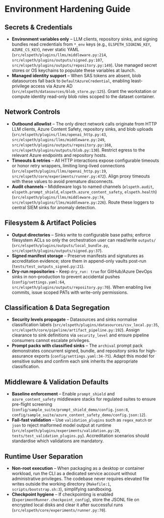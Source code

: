 # Environment Hardening Guide

## Secrets & Credentials

- **Environment variables only** – LLM clients, repository sinks, and signing bundles read credentials from `*_env` keys (e.g., `ELSPETH_SIGNING_KEY`, `AZURE_CS_KEY`), never static YAML (`src/elspeth/plugins/llms/middleware.py:214`, `src/elspeth/plugins/outputs/signed.py:107`, `src/elspeth/plugins/outputs/repository.py:149`). Use managed secret stores or OS keychains to populate these variables at launch.
- **Managed identity support** – When SAS tokens are absent, blob datasources fall back to `DefaultAzureCredential`, enabling least-privilege access via Azure AD (`src/elspeth/datasources/blob_store.py:125`). Grant the workstation or compute identity read-only blob roles scoped to the dataset container.

## Network Controls

- **Outbound allowlist** – The only direct network calls originate from HTTP LLM clients, Azure Content Safety, repository sinks, and blob uploads (`src/elspeth/plugins/llms/openai_http.py:43`, `src/elspeth/plugins/llms/middleware.py:249`, `src/elspeth/plugins/outputs/repository.py:168`, `src/elspeth/plugins/outputs/blob.py:130`). Restrict egress to the relevant Azure endpoints and repository hosts.
- **Timeouts & retries** – All HTTP interactions expose configurable timeouts or honor retry wrappers, limiting long-lived connections (`src/elspeth/plugins/llms/openai_http.py:19`, `src/elspeth/core/experiments/runner.py:472`). Align proxy timeouts with these values to avoid premature disconnects.
- **Audit channels** – Middleware logs to named channels (`elspeth.audit`, `elspeth.prompt_shield`, `elspeth.azure_content_safety`, `elspeth.health`) (`src/elspeth/plugins/llms/middleware.py:74`, `src/elspeth/plugins/llms/middleware.py:226`). Route these loggers to central SIEM sinks for anomaly detection.

## Filesystem & Artifact Policies

- **Output directories** – Sinks write to configurable base paths; enforce filesystem ACLs so only the orchestration user can read/write `outputs/` (`src/elspeth/plugins/outputs/local_bundle.py`, `src/elspeth/plugins/outputs/signed.py:37`).
- **Signed manifest storage** – Preserve manifests and signatures as accreditation evidence; store them in append-only vaults post-run (`tests/test_outputs_signed.py:21`).
- **Dry-run repositories** – Keep `dry_run: true` for GitHub/Azure DevOps sinks in non-production to prevent accidental pushes (`config/settings.yaml:64`, `src/elspeth/plugins/outputs/repository.py:70`). When enabling live commits, issue scoped PATs with write-only permissions.

## Classification & Data Segregation

- **Security levels propagate** – Datasources and sinks normalise classification labels (`src/elspeth/plugins/datasources/csv_local.py:35`, `src/elspeth/core/pipeline/artifact_pipeline.py:192`). Assign clearance to sink definitions via `security_level` and ensure pipeline consumers cannot escalate privileges.
- **Prompt packs with classified sinks** – The `archival` prompt pack demonstrates concurrent signed, bundle, and repository sinks for high-assurance exports (`config/settings.yaml:34-75`). Adapt this model for sensitive suites and confirm each sink inherits the appropriate classification.

## Middleware & Validation Defaults

- **Baseline enforcement** – Enable `prompt_shield` and `azure_content_safety` middleware stacks for regulated suites to ensure pre-flight screening (`config/sample_suite/prompt_shield_demo/config.json:8`, `config/sample_suite/azure_content_safety_demo/config.json:12`).
- **Fail-fast validation** – Use `validation_plugins` such as `regex_match` or `json` to reject malformed model output at runtime (`src/elspeth/plugins/experiments/validation.py:20`, `tests/test_validation_plugins.py`). Accreditation scenarios should standardise which validations are mandatory.

## Runtime User Separation

- **Non-root execution** – When packaging as a desktop or container workload, run the CLI as a dedicated service account without administrative privileges. The codebase never requires elevated file writes outside the working directory (`Makefile:1`, `scripts/bootstrap.sh:3`), simplifying sandboxing.
- **Checkpoint hygiene** – If checkpointing is enabled (`ExperimentRunner.checkpoint_config`), store the JSONL file on encrypted local disks and clear it after successful runs (`src/elspeth/core/experiments/runner.py:70`).
